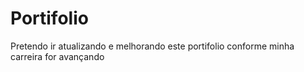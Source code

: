# Portifolio
Pretendo ir atualizando e melhorando este portifolio conforme minha carreira for avançando
